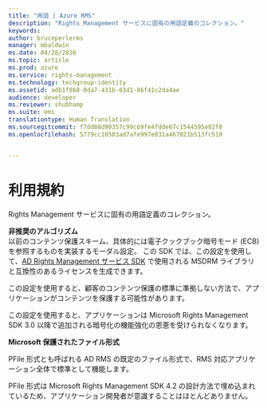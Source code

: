 ```yaml
---
title: "用語 | Azure RMS"
description: "Rights Management サービスに固有の用語定義のコレクション。"
keywords: 
author: bruceperlerms
manager: mbaldwin
ms.date: 04/28/2016
ms.topic: article
ms.prod: azure
ms.service: rights-management
ms.technology: techgroup-identity
ms.assetid: adb1f868-0da7-431b-83d1-86f41c2da4ae
audience: developer
ms.reviewer: shubhamp
ms.suite: ems
translationtype: Human Translation
ms.sourcegitcommit: f7dd88d90357c99c69fe4fdde67c1544595e02f8
ms.openlocfilehash: 5779cc10503ad7afe997e031a467021b513fc510


---
```


# 利用規約

Rights Management サービスに固有の用語定義のコレクション。

**非推奨のアルゴリズム**  
以前のコンテンツ保護スキーム、具体的には電子クックブック暗号モード (ECB) を参照するものを実装するモーダル設定。 この SDK では、この設定を使用して、[AD Rights Management サービス SDK](https://msdn.microsoft.com/library/windows/desktop/cc530379.aspx) で使用される MSDRM ライブラリと互換性のあるライセンスを生成できます。

この設定を使用すると、顧客のコンテンツ保護の標準に準拠しない方法で、アプリケーションがコンテンツを保護する可能性があります。

この設定を使用すると、アプリケーションは Microsoft Rights Management SDK 3.0 以降で追加される暗号化の機能強化の恩恵を受けられなくなります。

**Microsoft 保護されたファイル形式**

PFile 形式とも呼ばれる AD RMS の既定のファイル形式で、RMS 対応アプリケーション全体で標準として機能します。

PFile 形式は Microsoft Rights Management SDK 4.2 の設計方法で埋め込まれているため、アプリケーション開発者が意識することはほとんどありません。

 

 






<!--HONumber=Jul16_HO2-->


